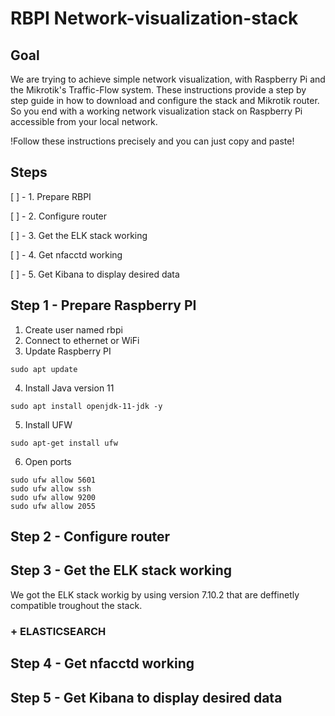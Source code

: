 # RBPI Network-visualization-stack
## Goal
We are trying to achieve simple network visualization, with Raspberry Pi and the Mikrotik's Traffic-Flow system. These instructions provide a step by step guide in how to download and configure the stack and Mikrotik router. So you end with a working network visualization stack on Raspberry Pi accessible from your local network.

!Follow these instructions precisely and you can just copy and paste!

## Steps
[ ] - 1. Prepare RBPI

[ ] - 2. Configure router

[ ] - 3. Get the ELK stack working

[ ] - 4. Get nfacctd working

[ ] - 5. Get Kibana to display desired data


## Step 1 - Prepare Raspberry PI

  1. Create user named rbpi
  2. Connect to ethernet or WiFi
  3. Update Raspberry PI

    sudo apt update
  4. Install Java version 11

    sudo apt install openjdk-11-jdk -y
  5. Install UFW

    sudo apt-get install ufw
  6. Open ports

    sudo ufw allow 5601
    sudo ufw allow ssh
    sudo ufw allow 9200
    sudo ufw allow 2055


## Step 2 - Configure router


## Step 3 - Get the ELK stack working
We got the ELK stack workig by using version 7.10.2 that are deffinetly compatible troughout the stack.
### + ELASTICSEARCH



## Step 4 - Get nfacctd working


## Step 5 - Get Kibana to display desired data
